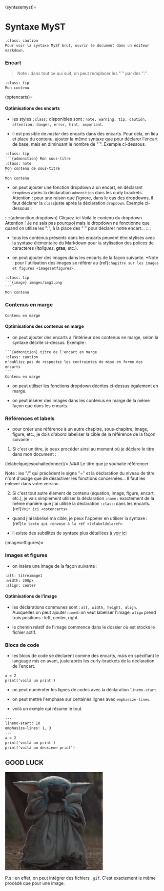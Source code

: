 (syntaxemyst)=
# Syntaxe MyST

````{admonition} Important
:class: caution
Pour voir la syntaxe MyST brut, ouvrir le document dans un éditeur markdown. 
````

### Encart

> Note : dans tout ce qui suit, on peut remplacer les "`" par des ":". 

```{admonition} Mon titre
:class: tip
Mon contenu
```
(optencarts)=
#### Optimisations des encarts

* les styles `:class:` disponibles sont : `note, warning, tip, caution, attention, danger, error, hint, important`.

* il est possible de *nester* des encarts dans des encarts. Pour cela, en lieu et place du contenu, ajouter la même syntaxe que pour déclarer l'encart de base, mais en diminuant le nombre de "`". Exemple ci-dessous. 

````{admonition} Mon titre
:class: tip
```{admonition} Mon sous-titre
:class: note
Mon contenu de sous-titre
```
Mon contenu
````

* on peut ajouter une fonction dropdown à un encart, en déclarant `dropdown` après la déclaration `admonition` dans les curly brackets. Attention : pour une raison que j'ignore, dans le cas des dropdowns, il faut déclarer la `class`juste après la déclaration `dropdown`. Exemple ci-dessous : 

::::{admonition,dropdown} Cliquez-ici
Voilà le contenu du dropdown. Attention ! Je ne sais pas pourquoi mais le dropdown ne fonctionne que quand on utilise les ":", à la place des "`" pour déclarer notre encart...
::::

* tous les contenus présents dans les encarts peuvent être stylisés avec la syntaxe élémentaire du Markdown pour la stylisation des polices de caractères (*italiques*, **gras**, etc.).

* on peut ajouter des images dans les encarts de la façon suivante. *Note : pour l'utilisation des images se référer au {ref}`chapitre sur les images et figures <imagesetfigures>`. 

````{admonition} Mon titre
:class: tip
```{image} images/img1.png
```
Mon contenu
````

### Contenus en marge

````{sidebar} Titre du contenu en marge
Contenu en marge
````
#### Optimisations des contenus en marge

* on peut ajouter des encarts à l'intérieur des contenus en marge, selon la syntaxe décrite ci-dessus. Exemple : 

````{sidebar} Titre du contenu en marge
```{admonition} titre de l'encart en marge
:class: caution
n'oubliez pas de respectez les contraintes de mise en forme des encarts
```
Contenu en marge
````
* on peut utiliser les fonctions dropdown décrites ci-dessus également en marge.

* on peut insérer des images dans les contenus en marge de la même façon que dans les encarts.

### Références et labels

* pour créer une référence à un autre chapitre, sous-chapitre, image, figure, etc., je dois d'abord labeliser la cible de la référence de la façon suivante : 

1. Si c'est un titre, je peux procéder ainsi au moment où je déclare le titre dans mon document : 

(lelabelquejesouhaitedonner)/=
/### Le titre que je souhaite référencer 

Note : les "/" qui précèdent le signe "=" et la déclaration du niveau de titre n'ont d'usage que de désactiver les fonctions concernées... Il faut les enlever dans votre version. 

2. Si c'est tout autre élément de contenu (équation, image, figure, encart, etc.), je vais simplement utiliser la déclaration `:name:` exactement de la même manière que j'ai utilisé la déclaration `:class:`dans les encarts. {ref}`Voir ici <optencarts>`. 

* quand j'ai labelisé ma cible, je peux l'appeler en utiliser la syntaxe : {ref}`le texte qui renvoie à la réf <lelabeldelaref>`. 

* il existe des subtilités de syntaxe plus détaillées [à voir ici](https://jupyterbook.org/content/citations.html)


(imagesetfigures)= 
### Images et figures

* on insère une image de la façon suivante : 

```{image} images/img1.png
:alt: titreimage1
:width: 200px
:align: center
```
#### Optimisations de l'image

* les déclarations communes sont : `alt, width, height, align`. Auxquelles on peut ajouter `name`si on veut labeliser l'image. `align` prend trois positions : left, center, right. 

* le chemin relatif de l'image commence dans le dossier où est stocké le fichier actif. 


### Blocs de code

* les blocs de code se déclarent comme des encarts, mais en spécifiant le language mis en avant, juste après les curly-brackets de la déclaration de l'encart. 

```{code-block} python
a = 2
print('voilà un print')
```

* on peut numéroter les lignes de codes avec la déclaration `lineno-start`. 

* on peut mettre l'emphase sur certaines lignes avec `emphasize-lines`. 

* voilà un exmple qui résume le tout. 

```{code-block} python
---
lineno-start: 10
emphasize-lines: 1, 3
---
a = 2
print('voilà un print')
print('voilà un deuxième print')
```

## GOOD LUCK 

![Baby Yoda](images/syntaxemyst/babyyoda.gif)

P.s : en effet, on peut intégrer des fichiers `.gif`. C'est exactement le même procédé que pour une image. 